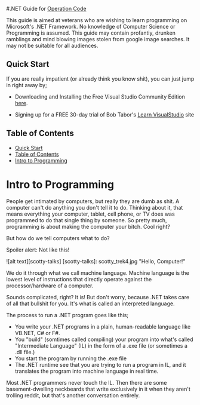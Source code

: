 #.NET Guide for [Operation Code](http://operationcode.org)

This guide is aimed at veterans who are wishing to learn programming on Microsoft's .NET Framework. No knowledge of Computer Science or Programming is assumed. This guide may contain profantiy, drunken ramblings and mind blowing images stolen from google image searches. It may not be suitable for all audiences.

## Quick Start

If you are really impatient  (or already think you know shit), you can just jump in right away by; 

- Downloading and Installing the Free Visual Studio Community Edition [here](https://www.visualstudio.net).

- Signing up for a FREE 30-day trial of Bob Tabor's [Learn VisualStudio](http://www.learnvisualstudio.com) site

## Table of Contents
- [Quick Start](#quick-start)
- [Table of Contents](#table-of-contents)
- [Intro to Programming](#intro-to-programming)


# Intro to Programming

People get intimated by computers, but really they are dumb as shit. A computer can't do anything you don't tell it to do. 
Thinking about it, that means everything your computer, tablet, cell phone, or TV does was programmed to do that single thing by someone.
So pretty much, programming is about making the computer your bitch. Cool right?

But how do we tell computers what to do? 

Spoiler alert: Not like this! 

![alt text][scotty-talks]
[scotty-talks]: scotty_trek4.jpg "Hello, Computer!"

We do it through what we call machine language. Machine language is the lowest level of instructions that directly operate against the processor/hardware of a computer.

Sounds complicated, right? It is! But don't worry, because .NET takes care of all that bullshit for you. It's what is called an interpreted language.

The process to run a .NET program goes like this;
- You write your .NET programs in a plain, human-readable language like VB.NET, C# or F#.
- You "build" (somtimes called compiling) your program into what's called "Intermediate Language" (IL) in the form of a .exe file (or sometimes a .dll file.)
- You start the program by running the .exe file
- The .NET runtime see that you are trying to run a program in IL, and it translates the program into machine language in real time.

Most .NET programmers never touch the IL. Then there are some basement-dwelling neckbeards that write exclusively in it when they aren't trolling reddit, but that's another conversation entirely.



